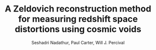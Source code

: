---
number: "25"
title: "A Zeldovich reconstruction method for measuring redshift space distortions using cosmic voids"
arxiv_link: "https://arxiv.org/abs/1805.09349"
arxiv_id: "1805.09349"
author: "Seshadri Nadathur, Paul Carter, Will J. Percival"
reviewed: True
journal: "MNRAS, 482, 2459 (2019)"
---